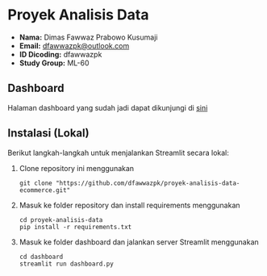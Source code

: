 # Proyek Analisis Data
- **Nama:** Dimas Fawwaz Prabowo Kusumaji
- **Email:** dfawwazpk@outlook.com
- **ID Dicoding:** dfawwazpk
- **Study Group:** ML-60

## Dashboard
Halaman dashboard yang sudah jadi dapat dikunjungi di [sini](https://dfawwazpk.streamlit.app/)

## Instalasi (Lokal)
Berikut langkah-langkah untuk menjalankan Streamlit secara lokal:
1. Clone repository ini menggunakan
    ```shell
    git clone "https://github.com/dfawwazpk/proyek-analisis-data-ecommerce.git"
    ```
2. Masuk ke folder repository dan install requirements menggunakan
    ```shell
    cd proyek-analisis-data
    pip install -r requirements.txt
    ```
3. Masuk ke folder dashboard dan jalankan server Streamlit menggunakan
    ```shell
    cd dashboard
    streamlit run dashboard.py
    ```